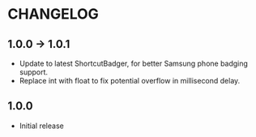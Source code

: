 # CHANGELOG

## 1.0.0 -> 1.0.1
* Update to latest ShortcutBadger, for better Samsung phone badging support.
* Replace int with float to fix potential overflow in millisecond delay.

## 1.0.0
* Initial release